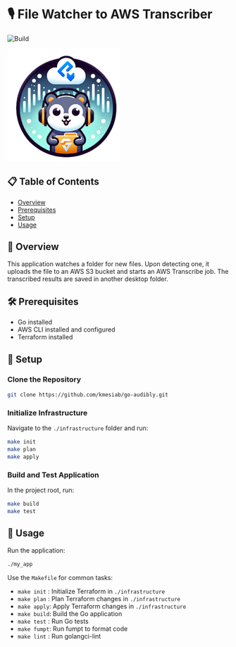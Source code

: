 # 🎙️ File Watcher to AWS Transcriber

![Build](https://github.com/kmesiab/go-audibly/actions/workflows/go.yml/badge.svg)

![Logo](./assets/logo-go-aud-small.png)

## 📋 Table of Contents

- [Overview](https://github.com/kmesiab/go-audibly/README.md#overview)
- [Prerequisites](https://github.com/kmesiab/go-audibly/README.md#prerequisites)
- [Setup](https://github.com/kmesiab/go-audibly/README.md#setup)
- [Usage](https://github.com/kmesiab/go-audibly/README.md#usage)

## 📜 Overview

This application watches a folder for new files. Upon detecting one, it uploads
the file to an AWS S3 bucket and starts an AWS Transcribe job. The transcribed
results are saved in another desktop folder.

## 🛠️ Prerequisites

- Go installed
- AWS CLI installed and configured
- Terraform installed

## 🚀 Setup

### Clone the Repository

```bash
git clone https://github.com/kmesiab/go-audibly.git
```

### Initialize Infrastructure

Navigate to the `./infrastructure` folder and run:

```bash
make init
make plan
make apply
```

### Build and Test Application

In the project root, run:

```bash
make build
make test
```

## 🎯 Usage

Run the application:

```bash
./my_app
```

Use the `Makefile` for common tasks:

- `make init` : Initialize Terraform in `./infrastructure`
- `make plan` : Plan Terraform changes in `./infrastructure`
- `make apply`: Apply Terraform changes in `./infrastructure`
- `make build`: Build the Go application
- `make test` : Run Go tests
- `make fumpt`: Run fumpt to format code
- `make lint` : Run golangci-lint
